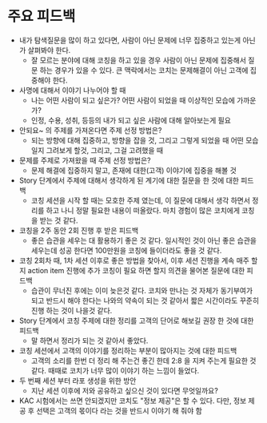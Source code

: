 # 주요 피드백
* 내가 탐색질문을 많이 하고 있다면, 사람이 아닌 문제에 너무 집중하고 있는게 아닌가 살펴봐야 한다.
  * 잘 모르는 분야에 대해 코칭을 하고 있을 경우 사람이 아닌 문제에 집중해서 질문 하는 경우가 있을 수 있다. 큰 맥락에서는 코치는 문제해결이 아닌 고객에 집중해야 한다.
* 사명에 대해서 이야기 나누어야 할 때
  * 나는 어떤 사람이 되고 싶은가? 어떤 사람이 되었을 때 이상적인 모습에 가까운가?
  * 인정, 수용, 성취, 등등의 내가 되고 싶은 사람에 대해 알아보는게 필요  
* 안되요~ 의 주제를 가져온다면 주제 선정 방법은?
  * 되는 방향에 대해 집중하고, 방향을 잡을 것, 그리고 그렇게 되었을 때 어떤 모습일지 그려보게 할것, 그리고, 그걸 고려했을 때 
* 문제를 주제로 가져왔을 때 주제 선정 방법은?
  * 문제 해결에 집중하지 말고, 존재에 대한(고객) 이야기에 집중을 해볼 것
* Story 단계에서 주제에 대해서 생각하게 된 계기에 대한 질문을 한 것에 대한 피드백
  * 코칭 세션을 시작 할 때는 모호한 주제 였는데, 이 질문에 대해서 생각 하면서 정리를 하고 나니 정말 필요한 내용이 떠올랐다. 마치 경험이 많은 코치에게 코칭을 받는 것 같다.
* 코칭을 2주 동안 2회 진행 후 받은 피드백
  * 좋은 습관을 세우는 대 활용하기 좋은 것 같다. 일시적인 것이 아닌 좋은 습관을 세우는데 성공 한다면 100만원을 코칭에 들이더라도 좋을 것 같다.
* 코칭 2회차 때, 1차 세션 이후로 좋은 방법을 찾아서, 이후 세션 진행을 계속 매주 할 지 action item 진행에 추가 코칭이 필요 하면 할지 의견을 물어본 질문에 대한 피드백
  * 습관이 무너진 후에는 이미 늦은것 같다. 코치와 만나는 것 자체가 동기부여가 되고 반드시 해야 한다는 나와의 약속이 되는 것 같아서 짧은 시간이라도 꾸준히 진행 하는 것이 나을것 같다.
* Story 단계에서 코칭 주제에 대한 정리를 고객의 단어로 해보길 권장 한 것에 대한 피드백
  * 말 하면서 정리가 되는 것 같아서 좋았다.
* 코칭 세션에서 고객의 이야기를 정리하는 부분이 많아지는 것에 대한 피드백
  * 고객의 소리를 한번 더 정리 해 주는건 좋긴 한데 2:8 을 지켜 주는게 필요한 것같다. 때때로 코치가 너무 많이 이야기 하는 느낌이 들었다.
* 두 번째 세션 부터 라포 생성을 위한 방안
  * 지난 세션 이후에 저와 공유하고 싶으신 것이 있다면 무엇일까요?
* KAC 시험에서는 쓰면 안되겠지만 코치도 "정보 제공"은 할 수 있다. 다만, 정보 제공 후 선택은 고객의 몫이다 라는 것을 반드시 이야기 해 줘야 함




